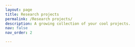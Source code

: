 ```yaml
---
layout: page
title: Research projects
permalink: /Research projects/
description: A growing collection of your cool projects.
nav: false
nav_order: 2

---
```


<!-- For now, this page is assumed to be a static description of your courses. You can convert it to a collection similar to `_projects/` so that you can have a dedicated page for each course. -->

<!-- Organize your courses by years, topics, or universities, however you like! -->
